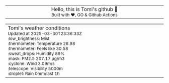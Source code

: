 
<div align="center">
<table>
<tbody>
<td align="center">
<img width="2000" height="0"><br>
Hello, this is Tomi's github 👋<br>
<sup>Built with ❤️, GO & Github Actions</sup><br>
<img width="2000" height="0">
</td>
</tbody>
</table>
</div>
<table>
<tbody>
<td align="left">
<img width="2000" height="0"><br>
Tomi's weather conditions<br>
<sup>Updated at 2025-03-30T23:36:33Z</sup><br>
<sup>:low_brightness: Mist</sup><br>
<sup>:thermometer: Temperature 26.98 </sup><br>
<sup>:thermometer: Feels like 30.58</sup><br>
<sup>:sweat_drops: Humidity 89%</sup><br>
<sup>:mask: PM2.5 207.17 μg/m3</sup><br>
<sup>:cyclone: Wind 3.09m/s </sup><br>
<sup>:telescope: Visibility 5000m </sup><br>
<sup>:droplet: Rain 0mm/last 1h </sup><br>
<img width="2000" height="0">
</td>
<td align="left">
<img width="2000" height="0"><br>
<br>
<img width="2000" height="0">
</td>
</tbody>
</table>
</div>
    
